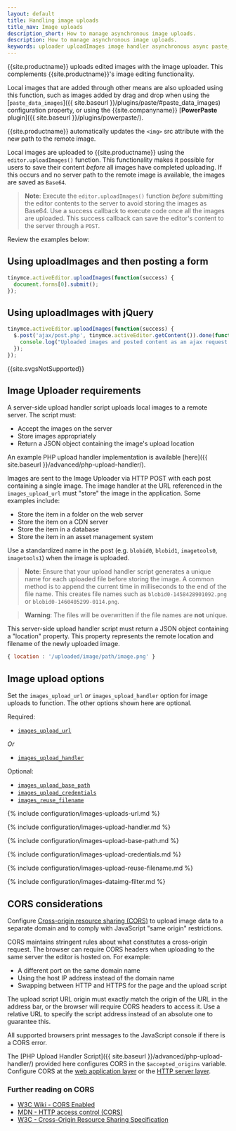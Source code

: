```yaml
---
layout: default
title: Handling image uploads
title_nav: Image uploads
description_short: How to manage asynchronous image uploads.
description: How to manage asynchronous image uploads.
keywords: uploader uploadImages image handler asynchronous async paste_data_images image cors
---
```


{{site.productname}} uploads edited images with the image uploader. This complements {{site.productname}}'s image editing functionality.

Local images that are added through other means are also uploaded using this function, such as images added by drag and drop when using the [`paste_data_images`]({{ site.baseurl }}/plugins/paste/#paste_data_images) configuration property, or using the {{site.companyname}} [**PowerPaste** plugin]({{ site.baseurl }}/plugins/powerpaste/).

{{site.productname}} automatically updates the `<img>` src attribute with the new path to the remote image.

Local images are uploaded to {{site.productname}} using the `editor.uploadImages()` function.  This functionality makes it possible for users to save their content *before* all images have completed uploading. If this occurs and no server path to the remote image is available, the images are saved as `Base64`.

> **Note**: Execute the `editor.uploadImages()` function _before_ submitting the editor contents to the server to avoid storing the images as Base64. Use a success callback to execute code once all the images are uploaded. This success callback can save the editor's content to the server through a `POST`.

Review the examples below:

## Using uploadImages and then posting a form

```js
tinymce.activeEditor.uploadImages(function(success) {
  document.forms[0].submit();
});
```

## Using uploadImages with jQuery

```js
tinymce.activeEditor.uploadImages(function(success) {
  $.post('ajax/post.php', tinymce.activeEditor.getContent()).done(function() {
    console.log("Uploaded images and posted content as an ajax request.");
  });
});
```

{{site.svgsNotSupported}}

## Image Uploader requirements

A server-side upload handler script uploads local images to a remote server. The script must:

* Accept the images on the server
* Store images appropriately
* Return a JSON object containing the image's upload location

An example PHP upload handler implementation is available [here]({{ site.baseurl }}/advanced/php-upload-handler/).

Images are sent to the Image Uploader via HTTP POST with each post containing a single image. The image handler at the URL referenced in the `images_upload_url` must "store" the image in the application. Some examples include:

 * Store the item in a folder on the web server
 * Store the item on a CDN server
 * Store the item in a database
 * Store the item in an asset management system

Use a standardized name in the post (e.g. `blobid0`, `blobid1`, `imagetools0`, `imagetools1`) when the image is uploaded.

> **Note**: Ensure that your upload handler script generates a unique name for each uploaded file before storing the image. A common method is to append the current time in milliseconds to the end of the file name. This creates file names such as `blobid0-1458428901092.png` or `blobid0-1460405299-0114.png`.

> **Warning**: The files will be overwritten if the file names are **not** unique.

This server-side upload handler script must return a JSON object containing a "location" property. This property represents the remote location and filename of the newly uploaded image.

```js
{ location : '/uploaded/image/path/image.png' }
```

## Image upload options

Set the `images_upload_url` _or_ `images_upload_handler` option for image uploads to function. The other options shown here are optional.

Required:

* [`images_upload_url`](#images_upload_url)

_Or_

* [`images_upload_handler`](#images_upload_handler)

Optional:

* [`images_upload_base_path`](#images_upload_base_path)
* [`images_upload_credentials`](#images_upload_credentials)
* [`images_reuse_filename`](#images_reuse_filename)

{% include configuration/images-uploads-url.md %}

{% include configuration/images-upload-handler.md %}

{% include configuration/images-upload-base-path.md %}

{% include configuration/images-upload-credentials.md %}

{% include configuration/images-upload-reuse-filename.md %}

{% include configuration/images-dataimg-filter.md %}

## CORS considerations

Configure [Cross-origin resource sharing (CORS)](http://en.wikipedia.org/wiki/Cross-origin_resource_sharing) to upload image data to a separate domain and to comply with JavaScript "same origin" restrictions.

CORS maintains stringent rules about what constitutes a cross-origin request. The browser can require CORS headers when uploading to the same server the editor is hosted on. For example:

* A different port on the same domain name
* Using the host IP address instead of the domain name
* Swapping between HTTP and HTTPS for the page and the upload script

The upload script URL origin must exactly match the origin of the URL in the address bar, or the browser will require CORS headers to access it. Use a relative URL to specify the script address instead of an absolute one to guarantee this.

All supported browsers print messages to the JavaScript console if there is a CORS error.

The [PHP Upload Handler Script]({{ site.baseurl }}/advanced/php-upload-handler/) provided here configures CORS in the `$accepted_origins` variable. Configure CORS at the [web application layer](http://www.w3.org/wiki/CORS_Enabled#At_the_Web_Application_level...) or the [HTTP server layer](http://www.w3.org/wiki/CORS_Enabled#At_the_HTTP_Server_level...).

### Further reading on CORS

* [W3C Wiki - CORS Enabled](http://www.w3.org/wiki/CORS_Enabled)
* [MDN - HTTP access control (CORS)](https://developer.mozilla.org/en-US/docs/Web/HTTP/Access_control_CORS)
* [W3C - Cross-Origin Resource Sharing Specification](https://www.w3.org/wiki/CORS)
